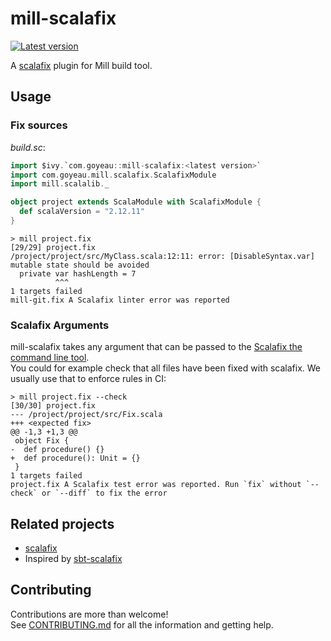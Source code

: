 # mill-scalafix

[![Latest version](https://index.scala-lang.org/joan38/mill-scalafix/mill-scalafix/latest.svg?color=lightgrey)](https://index.scala-lang.org/joan38/mill-scalafix/mill-scalafix)

A [scalafix](https://scalacenter.github.io/scalafix) plugin for Mill build tool.


## Usage

### Fix sources

*build.sc*:
```scala
import $ivy.`com.goyeau::mill-scalafix:<latest version>`
import com.goyeau.mill.scalafix.ScalafixModule
import mill.scalalib._

object project extends ScalaModule with ScalafixModule {
  def scalaVersion = "2.12.11"
}
```

```shell script
> mill project.fix
[29/29] project.fix
/project/project/src/MyClass.scala:12:11: error: [DisableSyntax.var] mutable state should be avoided
  private var hashLength = 7
          ^^^
1 targets failed
mill-git.fix A Scalafix linter error was reported
```

### Scalafix Arguments

mill-scalafix takes any argument that can be passed to the [Scalafix the command line tool](https://scalacenter.github.io/scalafix/docs/users/installation.html#command-line).  
You could for example check that all files have been fixed with scalafix. We usually use that to enforce rules in CI:
```shell script
> mill project.fix --check
[30/30] project.fix 
--- /project/project/src/Fix.scala
+++ <expected fix>
@@ -1,3 +1,3 @@
 object Fix {
-  def procedure() {}
+  def procedure(): Unit = {}
 }
1 targets failed
project.fix A Scalafix test error was reported. Run `fix` without `--check` or `--diff` to fix the error
```


## Related projects

* [scalafix](https://github.com/scalacenter/scalafix)
* Inspired by [sbt-scalafix](https://github.com/scalacenter/sbt-scalafix)


## Contributing

Contributions are more than welcome!  
See [CONTRIBUTING.md](CONTRIBUTING.md) for all the information and getting help.
